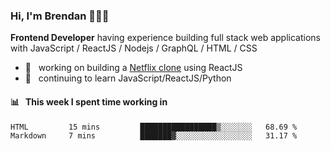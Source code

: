 ### Hi, I'm Brendan 👨🏻‍💻

<b>Frontend Developer</b> having experience building full stack web applications with JavaScript / ReactJS / Nodejs / GraphQL / HTML / CSS</p>

 - 🚀 	&nbsp; working on building a [Netflix clone](https://github.com/brendantfinn/netflix-clone) using ReactJS
 - 🌱 	&nbsp; continuing to learn JavaScript/ReactJS/Python

 
 
#### 📊 	&nbsp; This week I spent time working in
<!--START_SECTION:waka-->
```text
HTML         15 mins         █████████████████▒░░░░░░░   68.69 % 
Markdown     7 mins          ███████▓░░░░░░░░░░░░░░░░░   31.17 % 
```
<!--END_SECTION:waka-->
